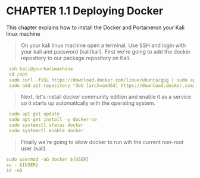 #   CHAPTER 1.1 Deploying Docker
This chapter explains how to install the Docker and Portaineron your Kali linux machine

> On your kali linux machine open a terminal. Use SSH and login with your kali and password (kali/kali). First we're going to add the docker repository to our package repository on Kali.

```yml
 ssh kali@yourkalimachine
 cd /opt
 sudo curl -fsSL https://download.docker.com/linux/ubuntu/gpg | sudo apt-key add -
 sudo add-apt-repository "deb [arch=amd64] https://download.docker.com/linux/ubuntu $(lsb_release -cs) stable"

 ```

> Next, let's install docker community edition and enable it as a service so it starts up automatically with the operating system.

```yml
 sudo apt-get update
 sudo apt-get install -y docker-ce
 sudo systemctl status docker
 sudo systemctl enable docker
```

> Finally we're going to allow docker to run wih the current non-root user (kali).

```yml
sudo usermod -aG docker ${USER}
su - ${USER}
id -nG
```

